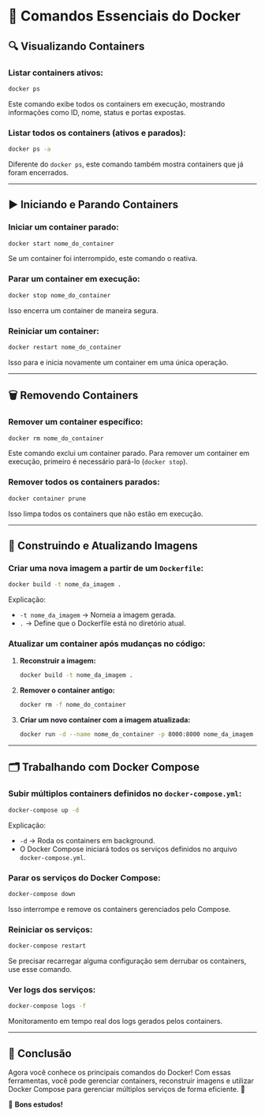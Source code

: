 # 🐳 Comandos Essenciais do Docker

## 🔍 Visualizando Containers

### Listar containers ativos:
```sh
docker ps
```
Este comando exibe todos os containers em execução, mostrando informações como ID, nome, status e portas expostas.

### Listar todos os containers (ativos e parados):
```sh
docker ps -a
```
Diferente do `docker ps`, este comando também mostra containers que já foram encerrados.

---

## ▶️ Iniciando e Parando Containers

### Iniciar um container parado:
```sh
docker start nome_do_container
```
Se um container foi interrompido, este comando o reativa.

### Parar um container em execução:
```sh
docker stop nome_do_container
```
Isso encerra um container de maneira segura.

### Reiniciar um container:
```sh
docker restart nome_do_container
```
Isso para e inicia novamente um container em uma única operação.

---

## 🗑️ Removendo Containers

### Remover um container específico:
```sh
docker rm nome_do_container
```
Este comando exclui um container parado. Para remover um container em execução, primeiro é necessário pará-lo (`docker stop`).

### Remover todos os containers parados:
```sh
docker container prune
```
Isso limpa todos os containers que não estão em execução.

---

## 🔨 Construindo e Atualizando Imagens

### Criar uma nova imagem a partir de um `Dockerfile`:
```sh
docker build -t nome_da_imagem .
```
Explicação:
- `-t nome_da_imagem` → Nomeia a imagem gerada.
- `.` → Define que o Dockerfile está no diretório atual.

### Atualizar um container após mudanças no código:
1. **Reconstruir a imagem:**
   ```sh
   docker build -t nome_da_imagem .
   ```
2. **Remover o container antigo:**
   ```sh
   docker rm -f nome_do_container
   ```
3. **Criar um novo container com a imagem atualizada:**
   ```sh
   docker run -d --name nome_do_container -p 8000:8000 nome_da_imagem
   ```

---

## 🗂️ Trabalhando com Docker Compose

### Subir múltiplos containers definidos no `docker-compose.yml`:
```sh
docker-compose up -d
```
Explicação:
- `-d` → Roda os containers em background.
- O Docker Compose iniciará todos os serviços definidos no arquivo `docker-compose.yml`.

### Parar os serviços do Docker Compose:
```sh
docker-compose down
```
Isso interrompe e remove os containers gerenciados pelo Compose.

### Reiniciar os serviços:
```sh
docker-compose restart
```
Se precisar recarregar alguma configuração sem derrubar os containers, use esse comando.

### Ver logs dos serviços:
```sh
docker-compose logs -f
```
Monitoramento em tempo real dos logs gerados pelos containers.

---

## 📌 Conclusão

Agora você conhece os principais comandos do Docker! Com essas ferramentas, você pode gerenciar containers, reconstruir imagens e utilizar Docker Compose para gerenciar múltiplos serviços de forma eficiente. 🚀

🐳 **Bons estudos!**